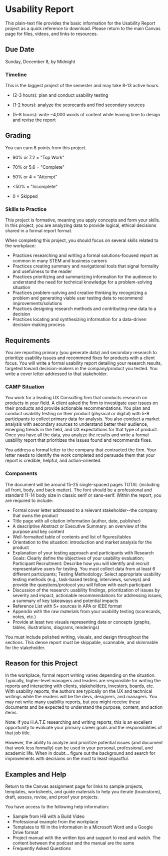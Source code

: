 # Usability Report
This plain-text file provides the basic information for the Usability Report project as a quick reference to download. Please return to the main Canvas page for files, videos, and links to resources.

## Due Date

Sunday, December 8, by Midnight

### Timeline

This is the biggest project of the semester and may take 8-13 active hours.

* (2-3 hours): plan and conduct usability testing

* (1-2 hours): analyze the scorecards and find secondary sources

* (5-8 hours): write ~4,000 words of content while leaving time to design and revise the report

## Grading
You can earn 8 points from this project. 

* 90% or 7.2 = "Top Work"

* 70% or 5.6 = "Complete"

* 50% or 4 = "Attempt"

* <50% = "Incomplete"

* 0 = Skipped

### Skills to Practice

This project is formative, meaning you apply concepts and form your skills. In this project, you are analyzing data to provide logical, ethical decisions shared in a formal report format.

When completing this project, you should focus on several skills related to the workplace:

* Practices researching and writing a formal solutions-focused report as common in many STEM and business careers
* Practices creating summary and navigational tools that signal formality and usefulness to the reader
* Practices prioritizing and summarizing information for the audience to understand the need for technical knowledge for a problem-solving situation
* Practices problem-solving and creative thinking by recognizing a problem and generating viable user testing data to recommend improvements/solutions
* Practices designing research methods and contributing new data to a decision
* Practices locating and synthesizing information for a data-driven decision-making process

## Requirements

You are reporting primary (you generate data) and secondary research to prioritize usability issues and recommend fixes for products with a client focus. You will write a formal usability report detailing your research results, targeted toward decision-makers in the company/product you tested. You write a cover letter addressed to that stakeholder.

### CAMP Situation
You work for a leading UX Consulting firm that conducts research on products in your field. A client asked the firm to investigate user issues on their products and provide actionable recommendations. You plan and conduct usability testing on their product (physical or digital) with 5-8 participants to collect primary data for analysis. You also conduct a market analysis with secondary sources to understand better their audience, emerging trends in the field, and UX expectations for that type of product. Once you have all the data, you analyze the results and write a formal usability report that prioritizes the issues found and recommends fixes. 

You address a formal letter to the company that contracted the firm. Your letter needs to identify the work completed and persuade them that your report is credible, helpful, and action-oriented.

### Components

The document will be around 15-25 single-spaced pages TOTAL (including all front, body, and back matter). The font should be a professional and standard 11-14 body size in classic serif or sans-serif. Within the report, you are required to include:

* Formal cover letter addressed to a relevant stakeholder--the company that owns the product
* Title page with all citation information (author, date, publisher)
* A descriptive Abstract or Executive Summary: an overview of the purpose and key content
* Well-formatted table of contents and list of figures/tables
* Orientation to the situation: introduction and market analysis for the product
* Explanation of your testing approach and participants with Research Goals: Clearly define the objectives of your usability evaluation; Participant Recruitment: Describe how you will identify and recruit representative users for testing. You must collect data from at least 6 different participants; Testing Methodology: Select appropriate usability testing methods (e.g., task-based testing, interviews, surveys) and provide the questions/protocol you will follow with each participant
* Discussion of the research: usability findings, prioritization of issues by severity and impact, actionable recommendations for addressing issues, a summary of key takeaways and potential impacts
* Reference List with 5+ sources in APA or IEEE format
* Appendix with the raw materials from your usability testing (scorecards, notes, etc.)
* Provide at least two visuals representing data or concepts (graphs, tables, illustrations, diagrams, renderings)

You must include polished writing, visuals, and design throughout the sections. This dense report must be skippable, scannable, and skimmable for the stakeholder.

## Reason for this Project
In the workplace, formal report writing varies depending on the situation. Typically, higher-level managers and leaders are responsible for writing the reports and interacting with clients, stakeholders, investors, boards, etc. With usability reports, the authors are typically on the UX and technical writings while the readers will be the devs, designers, and managers. You may not write many usability reports, but you might receive these documents and be expected to understand the purpose, content, and action items.

Note: if you H.A.T.E researching and writing reports, this is an excellent opportunity to evaluate your primary career goals and the responsibilities of that job title.

However, the ability to analyze and prioritize potential issues (and document that work less formally) can be used in your personal, professional, and academic life. When in doubt... figure out the background and search for improvements with decisions on the most to least impactful.

## Examples and Help

Return to the Canvas assignment page for links to sample projects, templates, worksheets, and guide materials to help you iterate (brainstorm), draft, assess, revise, and proof your projects. 

You have access to the following help information:

* Sample from HB with a Build Video
* Professional example from the workplace
* Templates to fill in the information in a Microsoft Word and a Google Drive format
* Project manual with the written tips and support to read and watch. The content between the podcast and the manual are the same
* Frequently Asked Questions